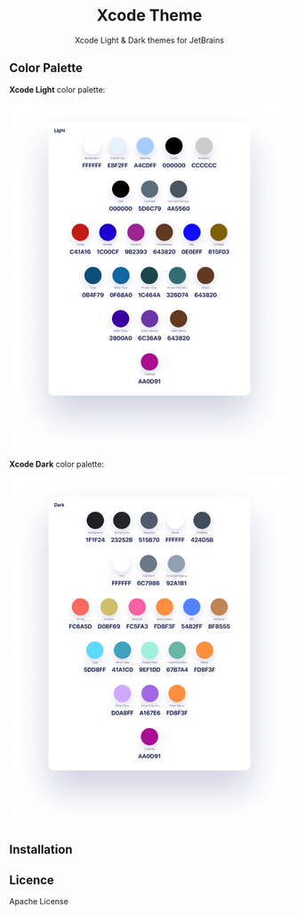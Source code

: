 <h1 align="center">Xcode Theme</h1>
<p align="center">Xcode Light & Dark themes for JetBrains</p>

## Color Palette

**Xcode Light** color palette:

![Xcode Light Color Palette](./assets/light-color-palette.png)

**Xcode Dark** color palette:

![Xcode Dark Color Palette](./assets/dark-color-palette.png)

## Installation

## Licence

Apache License

